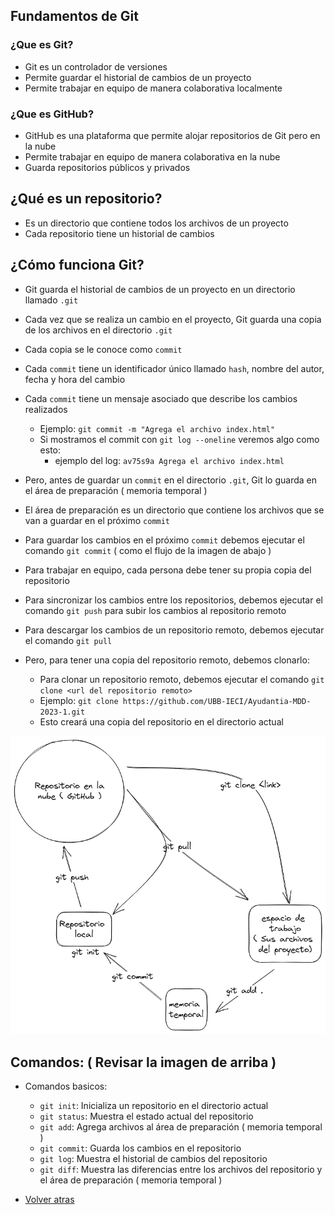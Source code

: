 ## Fundamentos de Git

### ¿Que es Git?

- Git es un controlador de versiones
- Permite guardar el historial de cambios de un proyecto
- Permite trabajar en equipo de manera colaborativa localmente

### ¿Que es GitHub?

- GitHub es una plataforma que permite alojar repositorios de Git pero en la nube
- Permite trabajar en equipo de manera colaborativa en la nube
- Guarda repositorios públicos y privados

## ¿Qué es un repositorio?

- Es un directorio que contiene todos los archivos de un proyecto
- Cada repositorio tiene un historial de cambios

## ¿Cómo funciona Git?

- Git guarda el historial de cambios de un proyecto en un directorio llamado `.git`
- Cada vez que se realiza un cambio en el proyecto, Git guarda una copia de los archivos en el directorio `.git`
- Cada copia se le conoce como `commit`
- Cada `commit` tiene un identificador único llamado `hash`, nombre del autor, fecha y hora del cambio
- Cada `commit` tiene un mensaje asociado que describe los cambios realizados
    - Ejemplo: `git commit -m "Agrega el archivo index.html"`
    - Si mostramos el commit con `git log --oneline` veremos algo como esto:
        - ejemplo del log: `av75s9a Agrega el archivo index.html`
- Pero, antes de guardar un `commit` en el directorio `.git`, Git lo guarda en el área de preparación ( memoria temporal )
- El área de preparación es un directorio que contiene los archivos que se van a guardar en el próximo `commit`
- Para guardar los cambios en el próximo `commit` debemos ejecutar el comando `git commit` ( como el flujo de la imagen de abajo )

- Para trabajar en equipo, cada persona debe tener su propia copia del repositorio
- Para sincronizar los cambios entre los repositorios, debemos ejecutar el comando `git push` para subir los cambios al repositorio remoto
- Para descargar los cambios de un repositorio remoto, debemos ejecutar el comando `git pull`

- Pero, para tener una copia del repositorio remoto, debemos clonarlo: 
    - Para clonar un repositorio remoto, debemos ejecutar el comando `git clone <url del repositorio remoto>`
    - Ejemplo: `git clone https://github.com/UBB-IECI/Ayudantia-MDD-2023-1.git`
    - Esto creará una copia del repositorio en el directorio actual

![img_1.png](img_1.png)


## Comandos: ( Revisar la imagen de arriba )

- Comandos basicos:
  - `git init`: Inicializa un repositorio en el directorio actual
  - `git status`: Muestra el estado actual del repositorio
  - `git add`: Agrega archivos al área de preparación ( memoria temporal )
  - `git commit`: Guarda los cambios en el repositorio
  - `git log`: Muestra el historial de cambios del repositorio
  - `git diff`: Muestra las diferencias entre los archivos del repositorio y el área de preparación ( memoria temporal )








- [Volver atras](../README.md)